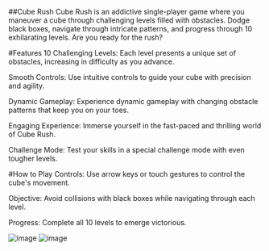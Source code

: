 ##Cube Rush
Cube Rush is an addictive single-player game where you maneuver a cube through challenging levels filled with obstacles. Dodge black boxes, navigate through intricate patterns, and progress through 10 exhilarating levels. Are you ready for the rush?

#Features
10 Challenging Levels: Each level presents a unique set of obstacles, increasing in difficulty as you advance.

Smooth Controls: Use intuitive controls to guide your cube with precision and agility.

Dynamic Gameplay: Experience dynamic gameplay with changing obstacle patterns that keep you on your toes.

Engaging Experience: Immerse yourself in the fast-paced and thrilling world of Cube Rush.

Challenge Mode: Test your skills in a special challenge mode with even tougher levels.

#How to Play
Controls: Use arrow keys or touch gestures to control the cube's movement.

Objective: Avoid collisions with black boxes while navigating through each level.

Progress: Complete all 10 levels to emerge victorious.

![image](https://github.com/kshitij1235/cubegame/assets/65331304/627e0431-9a31-4341-b851-67362ca0f2ea)
![image](https://github.com/kshitij1235/cubegame/assets/65331304/23552e60-d35e-4d14-93f8-be5da065f1bd)
